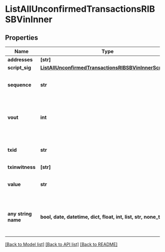 # ListAllUnconfirmedTransactionsRIBSBVinInner


## Properties
Name | Type | Description | Notes
------------ | ------------- | ------------- | -------------
**addresses** | **[str]** |  | 
**script_sig** | [**ListAllUnconfirmedTransactionsRIBSBVinInnerScriptSig**](ListAllUnconfirmedTransactionsRIBSBVinInnerScriptSig.md) |  | 
**sequence** | **str** | Represents the script sequence number. | 
**vout** | **int** | Defines the vout of the transaction output, i.e. which output to spend. | 
**txid** | **str** | Represents the reference transaction identifier. | [optional] 
**txinwitness** | **[str]** |  | [optional] 
**value** | **str** | Represents the sent/received amount. | [optional] 
**any string name** | **bool, date, datetime, dict, float, int, list, str, none_type** | any string name can be used but the value must be the correct type | [optional]

[[Back to Model list]](../README.md#documentation-for-models) [[Back to API list]](../README.md#documentation-for-api-endpoints) [[Back to README]](../README.md)


